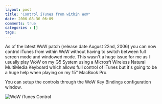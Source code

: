 ```yaml
---
layout: post
title: 'Control iTunes from within WoW'
date: 2006-08-30 06:09
comments: true
categories : []
tags:
---
```

As of the latest WoW patch (release date August 22nd, 2006) you can now control iTunes from within WoW without having to switch between full screen mode and windowed mode. This wasn't a huge issue for me as I usually play WoW on my G5 System using a Microsft Wireless Natural MultiMedia Keyboard which allows full control of iTunes but it's going to be a huge help when playing on my 15" MacBook Pro.

You can setup the controls through the WoW Key Bindings configuration window.

<img src="/images/ituneswow.jpg" alt="WoW iTunes Control" />

